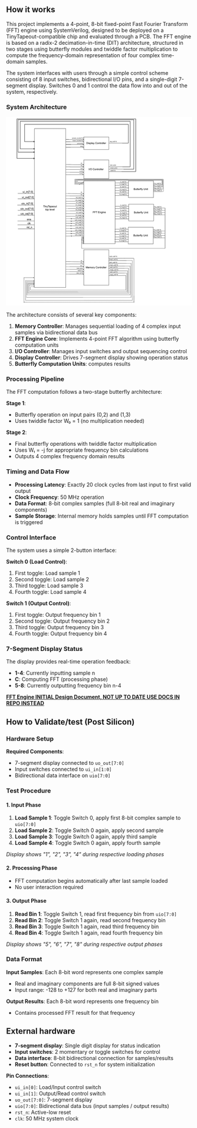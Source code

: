 ## How it works

This project implements a 4-point, 8-bit fixed-point Fast Fourier Transform (FFT) engine using SystemVerilog, designed to be deployed on a TinyTapeout-compatible chip and evaluated through a PCB. The FFT engine is based on a radix-2 decimation-in-time (DIT) architecture, structured in two stages using butterfly modules and twiddle factor multiplication to compute the frequency-domain representation of four complex time-domain samples.

The system interfaces with users through a simple control scheme consisting of 8 input switches, bidirectional I/O pins, and a single-digit 7-segment display. Switches 0 and 1 control the data flow into and out of the system, respectively.


### System Architecture

![Top-Level Architecture](Top_level.png)

The architecture consists of several key components:

1. **Memory Controller**: Manages sequential loading of 4 complex input samples via bidirectional data bus
2. **FFT Engine Core**: Implements 4-point FFT algorithm using butterfly computation units
3. **I/O Controller**: Manages input switches and output sequencing control
4. **Display Controller**: Drives 7-segment display showing operation status
5. **Butterfly Computation Units**: computes results


### Processing Pipeline

The FFT computation follows a two-stage butterfly architecture:

**Stage 1**: 
- Butterfly operation on input pairs (0,2) and (1,3)
- Uses twiddle factor W₀ = 1 (no multiplication needed)

**Stage 2**: 
- Final butterfly operations with twiddle factor multiplication
- Uses W₁ = -j for appropriate frequency bin calculations
- Outputs 4 complex frequency domain results

### Timing and Data Flow

- **Processing Latency**: Exactly 20 clock cycles from last input to first valid output
- **Clock Frequency**: 50 MHz operation
- **Data Format**: 8-bit complex samples (full 8-bit real and imaginary components)
- **Sample Storage**: Internal memory holds samples until FFT computation is triggered


### Control Interface

The system uses a simple 2-button interface:

**Switch 0 (Load Control)**:
1. First toggle: Load sample 1
2. Second toggle: Load sample 2  
3. Third toggle: Load sample 3
4. Fourth toggle: Load sample 4

**Switch 1 (Output Control)**:
1. First toggle: Output frequency bin 1
2. Second toggle: Output frequency bin 2
3. Third toggle: Output frequency bin 3
4. Fourth toggle: Output frequency bin 4

### 7-Segment Display Status

The display provides real-time operation feedback:
- **1-4**: Currently inputting sample n
- **C**: Computing FFT (processing phase)
- **5-8**: Currently outputting frequency bin n-4

**[FFT Engine INITIAL Design Document, NOT UP TO DATE USE DOCS IN REPO INSTEAD](https://docs.google.com/document/d/13jseVi1bMsw91EZKD1t0jHazFGBT2K84RPKfIGI_DeA/edit?tab=t.0#heading=h.6vw8kxunlpo9)**


## How to Validate/test (Post Silicon)

### Hardware Setup

**Required Components**:
- 7-segment display connected to `uo_out[7:0]`
- Input switches connected to `ui_in[1:0]` 
- Bidirectional data interface on `uio[7:0]`

### Test Procedure

#### 1. Input Phase
1. **Load Sample 1**: Toggle Switch 0, apply first 8-bit complex sample to `uio[7:0]`
2. **Load Sample 2**: Toggle Switch 0 again, apply second sample
3. **Load Sample 3**: Toggle Switch 0 again, apply third sample  
4. **Load Sample 4**: Toggle Switch 0 again, apply fourth sample

*Display shows "1", "2", "3", "4" during respective loading phases*

#### 2. Processing Phase
- FFT computation begins automatically after last sample loaded
- No user interaction required

#### 3. Output Phase  
1. **Read Bin 1**: Toggle Switch 1, read first frequency bin from `uio[7:0]`
2. **Read Bin 2**: Toggle Switch 1 again, read second frequency bin
3. **Read Bin 3**: Toggle Switch 1 again, read third frequency bin
4. **Read Bin 4**: Toggle Switch 1 again, read fourth frequency bin

*Display shows "5", "6", "7", "8" during respective output phases*

### Data Format

**Input Samples**: Each 8-bit word represents one complex sample
- Real and imaginary components are full 8-bit signed values
- Input range: -128 to +127 for both real and imaginary parts

**Output Results**: Each 8-bit word represents one frequency bin  
- Contains processed FFT result for that frequency

## External hardware
- **7-segment display**: Single digit display for status indication
- **Input switches**: 2 momentary or toggle switches for control
- **Data interface**: 8-bit bidirectional connection for samples/results
- **Reset button**: Connected to `rst_n` for system initialization  

**Pin Connections**:
- `ui_in[0]`: Load/Input control switch
- `ui_in[1]`: Output/Read control switch  
- `uo_out[7:0]`: 7-segment display
- `uio[7:0]`: Bidirectional data bus (input samples / output results)
- `rst_n`: Active-low reset
- `clk`: 50 MHz system clock